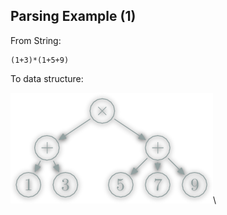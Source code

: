 ## Parsing Example (1)

From String:

~~~
(1+3)*(1+5+9)
~~~

To data structure:

![AST](parsec/img/mp/AST.png)\
